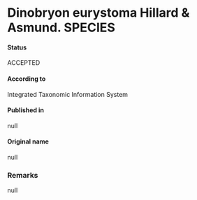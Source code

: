Dinobryon eurystoma Hillard & Asmund. SPECIES
=======

#### Status
ACCEPTED

#### According to
Integrated Taxonomic Information System

#### Published in
null

#### Original name
null

### Remarks
null